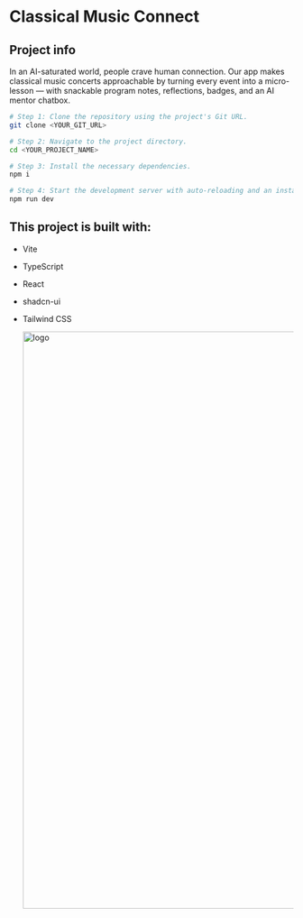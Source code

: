 # Classical Music Connect

## Project info

In an AI-saturated world, people crave human connection. Our app makes classical music concerts approachable by turning every event into a micro-lesson — with snackable program notes, reflections, badges, and an AI mentor chatbox.

```sh
# Step 1: Clone the repository using the project's Git URL.
git clone <YOUR_GIT_URL>

# Step 2: Navigate to the project directory.
cd <YOUR_PROJECT_NAME>

# Step 3: Install the necessary dependencies.
npm i

# Step 4: Start the development server with auto-reloading and an instant preview.
npm run dev
```

## This project is built with:

- Vite
- TypeScript
- React
- shadcn-ui
- Tailwind CSS

  <img width="1024" height="1024" alt="logo" src="https://github.com/user-attachments/assets/3805470d-3bc0-4a54-b377-89463e317e22" />

